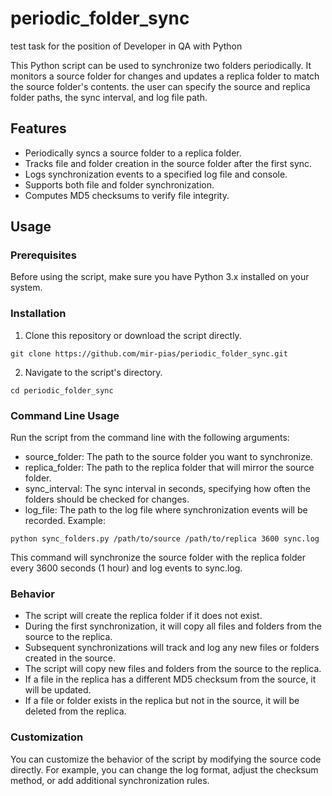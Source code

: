 # periodic_folder_sync
test task for the position of Developer in QA with Python

This Python script can be used to synchronize two folders periodically. It monitors a source folder for changes and updates a replica folder to match the source folder's contents. the user can specify the source and replica folder paths, the sync interval, and log file path.

## Features

- Periodically syncs a source folder to a replica folder.
- Tracks file and folder creation in the source folder after the first sync.
- Logs synchronization events to a specified log file and console.
- Supports both file and folder synchronization.
- Computes MD5 checksums to verify file integrity.

## Usage

### Prerequisites
Before using the script, make sure you have Python 3.x installed on your system.

### Installation
1. Clone this repository or download the script directly.

`git clone https://github.com/mir-pias/periodic_folder_sync.git`

2. Navigate to the script's directory.

`cd periodic_folder_sync`

### Command Line Usage
Run the script from the command line with the following arguments:

- source_folder: The path to the source folder you want to synchronize.
- replica_folder: The path to the replica folder that will mirror the source folder.
- sync_interval: The sync interval in seconds, specifying how often the folders should be checked for changes.
- log_file: The path to the log file where synchronization events will be recorded.
Example:

`python sync_folders.py /path/to/source /path/to/replica 3600 sync.log`

This command will synchronize the source folder with the replica folder every 3600 seconds (1 hour) and log events to sync.log.

### Behavior
- The script will create the replica folder if it does not exist.
- During the first synchronization, it will copy all files and folders from the source to the replica.
- Subsequent synchronizations will track and log any new files or folders created in the source.
- The script will copy new files and folders from the source to the replica.
- If a file in the replica has a different MD5 checksum from the source, it will be updated.
- If a file or folder exists in the replica but not in the source, it will be deleted from the replica.

### Customization
You can customize the behavior of the script by modifying the source code directly. For example, you can change the log format, adjust the checksum method, or add additional synchronization rules.
